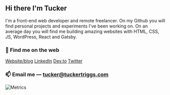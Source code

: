 ## Hi there I'm Tucker

I'm a front-end web developer and remote freelancer. On my Github you will find personal projects and experiments I've been working on. On an average day you will find me building amazing websites with HTML, CSS, JS, WordPress, React and Gatsby. 

### 📡 Find me on the web
[Website/blog](https://www.tuckertriggs.com)
[LinkedIn](https://www.linkedin.com/in/tuckertriggs/)
[Dev.to](https://dev.to/tuckertriggs)
[Twitter](https://twitter.com/tuckertriggs)

### 📫 Email me — tucker@tuckertriggs.com




![Metrics](https://metrics.lecoq.io/tuckpuck?template=classic&config.timezone=America%2FDenver)

<!--
### Hi there 👋
**tuckpuck/tuckpuck** is a ✨ _special_ ✨ repository because its `README.md` (this file) appears on your GitHub profile.

Here are some ideas to get you started:

- 🔭 I’m currently working on ...
- 🌱 I’m currently learning ...
- 👯 I’m looking to collaborate on ...
- 🤔 I’m looking for help with ...
- 💬 Ask me about ...
- 📫 How to reach me: ...
- 😄 Pronouns: ...
- ⚡ Fun fact: ...
-->
